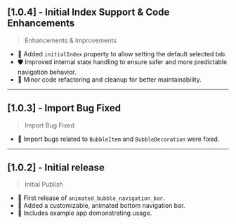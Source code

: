 ## [1.0.4] - Initial Index Support & Code Enhancements

> Enhancements & Improvements
* 🎯 Added `initialIndex` property to allow setting the default selected tab.
* 🛡️ Improved internal state handling to ensure safer and more predictable navigation behavior.
* 🧼 Minor code refactoring and cleanup for better maintainability.

---

## [1.0.3] - Import Bug Fixed

> Import Bug Fixed
- 🧩 Import bugs related to `BubbleItem` and `BubbleDecoration` were fixed.

---

## [1.0.2] - Initial release

> Initial Publish
- 🎉 First release of `animated_bubble_navigation_bar`.
- 🚀 Added a customizable, animated bottom navigation bar.
- 🧩 Includes example app demonstrating usage.
